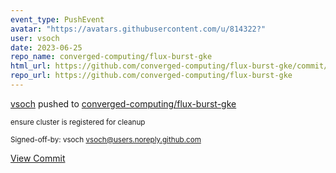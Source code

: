 ```yaml
---
event_type: PushEvent
avatar: "https://avatars.githubusercontent.com/u/814322?"
user: vsoch
date: 2023-06-25
repo_name: converged-computing/flux-burst-gke
html_url: https://github.com/converged-computing/flux-burst-gke/commit/b24b58be8f24fe516a3bbf6218f8a9cd913fcf7a
repo_url: https://github.com/converged-computing/flux-burst-gke
---
```


<a href='https://github.com/vsoch' target='_blank'>vsoch</a> pushed to <a href='https://github.com/converged-computing/flux-burst-gke' target='_blank'>converged-computing/flux-burst-gke</a>

<small>ensure cluster is registered for cleanup

Signed-off-by: vsoch <vsoch@users.noreply.github.com></small>

<a href='https://github.com/converged-computing/flux-burst-gke/commit/b24b58be8f24fe516a3bbf6218f8a9cd913fcf7a' target='_blank'>View Commit</a>
